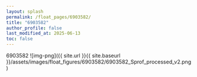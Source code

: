 ```yaml
---
layout: splash
permalink: /float_pages/6903582/
title: "6903582"
author_profile: false
last_modified_at: 2025-06-13
toc: false
---
```

 
6903582
![img-png]({{ site.url }}{{ site.baseurl }}/assets/images/float_figures/6903582/6903582_Sprof_processed_v2.png)
